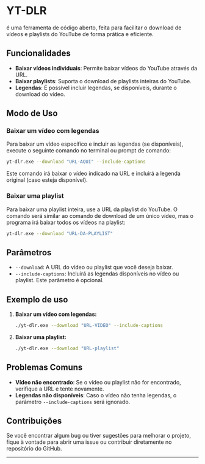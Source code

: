 
# YT-DLR
é uma ferramenta de código aberto, feita para facilitar o download de vídeos e playlists do YouTube de forma prática e eficiente.

## Funcionalidades

- **Baixar vídeos individuais**: Permite baixar vídeos do YouTube através da URL.
- **Baixar playlists**: Suporta o download de playlists inteiras do YouTube.
- **Legendas**: É possível incluir legendas, se disponíveis, durante o download do vídeo.


## Modo de Uso

### Baixar um vídeo com legendas

Para baixar um vídeo específico e incluir as legendas (se disponíveis), execute o seguinte comando no terminal ou prompt de comando:

```bash
yt-dlr.exe --download "URL-AQUI" --include-captions
```

Este comando irá baixar o vídeo indicado na URL e incluirá a legenda original (caso esteja disponível).

### Baixar uma playlist

Para baixar uma playlist inteira, use a URL da playlist do YouTube. O comando será similar ao comando de download de um único vídeo, mas o programa irá baixar todos os vídeos na playlist:

```bash
yt-dlr.exe --download "URL-DA-PLAYLIST"
```

## Parâmetros

- `--download`: A URL do vídeo ou playlist que você deseja baixar.
- `--include-captions`: Incluirá as legendas disponíveis no vídeo ou playlist. Este parâmetro é opcional.

## Exemplo de uso

1. **Baixar um vídeo com legendas:**

    ```bash
    ./yt-dlr.exe --download "URL-VIDEO" --include-captions
    ```

2. **Baixar uma playlist:**

    ```bash
    ./yt-dlr.exe --download "URL-playlist"
    ```

## Problemas Comuns

- **Vídeo não encontrado**: Se o vídeo ou playlist não for encontrado, verifique a URL e tente novamente.
- **Legendas não disponíveis**: Caso o vídeo não tenha legendas, o parâmetro `--include-captions` será ignorado.

## Contribuições

Se você encontrar algum bug ou tiver sugestões para melhorar o projeto, fique à vontade para abrir uma issue ou contribuir diretamente no repositório do GitHub.

---



